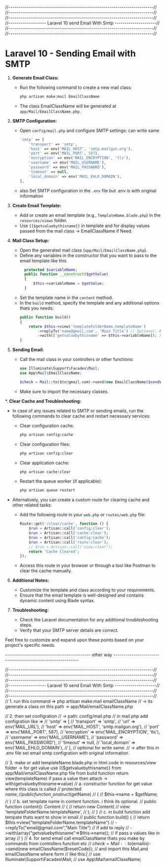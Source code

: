 
//-------------------------------------------------------------------------//
//-------------------------------------------------------------------------//
//-------------------------------------------------------------------------//
//------------------- Laravel 10 send Email With Smtp ---------------------//
//-------------------------------------------------------------------------//
//-------------------------------------------------------------------------//

# Laravel 10 - Sending Email with SMTP

1. **Generate Email Class:**
   - Run the following command to create a new mail class:
     ```bash
     php artisan make:mail EmailClassName
     ```
   - The class EmailClassName will be generated at `app/Mail/EmailClassName.php`.

2. **SMTP Configuration:**
   - Open `config/mail.php` and configure SMTP settings: can write same
     ```php
     'smtp' => [
         'transport' => 'smtp',
         'host' => env('MAIL_HOST', 'smtp.mailgun.org'),
         'port' => env('MAIL_PORT', 587),
         'encryption' => env('MAIL_ENCRYPTION', 'tls'),
         'username' => env('MAIL_USERNAME'),
         'password' => env('MAIL_PASSWORD'),
         'timeout' => null,
         'local_domain' => env('MAIL_EHLO_DOMAIN'),
     ],
     ```
   - also Set SMTP configuration in the `.env` file but .env is with original information

3. **Create Email Template:**
   - Add or create an email template (e.g., `TemplateName.blade.php`) in the `resources/views` folder.
   - Use `{{$getvaluebythisname}}` in template and for display values passed from the mail class -> EmailClassName if Need.
     
4. **Mail Class Setup:**
   - Open the generated mail class (`app/Mail/EmailClassName.php`).
   - Define any variables in the constructor that you want to pass to the email template like this.
     ```php
       protected $variableName;
       public function __construct($getValue)
       {
           $this->variableName = $getValue;
       }

     ```
   - Set the template name in the `content` method.
   - In the `build` method, specify the template and any additional options thats you needs:
     ```php
     public function build()
     {
         return $this->view('templateFolderName.templateName')
             ->replyTo('name@gmail.com', 'Main Title') // Optional: Add a reply-to address
             ->with(['getvaluebythisname' => $this->variableName]); // Optional: Pass values to the template
     }
     ```

5. **Sending Email:**
   - Call the mail class in your controllers or other functions:
     ```php
     use Illuminate\Support\Facades\Mail;
     use App\Mail\EmailClassName;
     
     $check = Mail::to($to@gmail.com)->send(new EmailClassName($sendValue));
     ```
   - Make sure to import the necessary classes.


*. **Clear Cache and Troubleshooting:**
   - In case of any issues related to SMTP or sending emails, run the following commands to clear cache and restart necessary services:
     - Clear configuration cache:
       ```bash
       php artisan config:cache
       ```
     - Clear configuration files:
       ```bash
       php artisan config:clear
       ```
     - Clear application cache:
       ```bash
       php artisan cache:clear
       ```
     - Restart the queue worker (if applicable):
       ```bash
       php artisan queue restart
       ```

   - Alternatively, you can create a custom route for clearing cache and other related tasks:
     - Add the following route in your `web.php` or `routes/web.php` file:
       ```php
       Route::get('/clear/cache', function () {
           $run = Artisan::call('config:clear');
           $run = Artisan::call('cache:clear');
           $run = Artisan::call('config:cache');
           $run = Artisan::call('route:clear');
           // $run = Artisan::call('view:clear');
           return 'Cache Cleared';
       });
       ```
     - Access this route in your browser or through a tool like Postman to clear the cache manually.


6. **Additional Notes:**
   - Customize the template and class according to your requirements.
   - Ensure that the email template is well-designed and contains dynamic content using Blade syntax.

7. **Troubleshooting:**
   - Check the Laravel documentation for any additional troubleshooting steps.
   - Verify that your SMTP server details are correct.

Feel free to customize and expand upon these points based on your project's specific needs.


------------------------------------------- other way ------------------------------------------------------------

//-------------------------------------------------------------------------//
//-------------------------------------------------------------------------//
//-------------------------------------------------------------------------//
//------------------- Laravel 10 send Email With Smtp ---------------------//
//-------------------------------------------------------------------------//
//-------------------------------------------------------------------------//
// 1. run this command =>  php artisan make:mail emailClassName
// -> its generate a class on this path -> app/Mail/emailClassName.php

// 2. then set configration
//  -> path: config/mail.php
// in mail.php add configration like =>
//  'smtp' => [
//             'transport' => 'smtp',
//             'url' => env('MAIL_URL'),
//             'host' => env('MAIL_HOST', 'smtp.mailgun.org'),
//             'port' => env('MAIL_PORT', 587),
//             'encryption' => env('MAIL_ENCRYPTION', 'tls'),
//             'username' => env('MAIL_USERNAME'),
//             'password' => env('MAIL_PASSWORD'),
//             'timeout' => null,
//             'local_domain' => env('MAIL_EHLO_DOMAIN'),
//         ], // optional for write same.
//  -> after this in .env file set email smtp configration with original information

// 3. make or add templateName.blade.php in html code in resources/view folder -> for get value use {{$getvaluebythisname}} from app/Mail/emailClassName.php file from build function return view(templateName) if pass a value then attach -> with(getvaluebythisname=>value)
// a. constructor function for get value where this class is called
// protected $name;
// public function __construct($getName)
// {
//     $this->name = $getName;
// }
// b. set template name in content function. i think its optional.
// public function content(): Content
// {
//     return new Content(
//         view: 'templateFolderName.templateName',
//     );
// }
// c. in build function add tempate thats want to show in email
// public function build() {
//     return $this->view("templateFolderName.templateName")
//     ->replyTo("email@gmail.com","Main Title") // if add to reply
//     ->with(array("getvaluebythisname"=>$this->name)); // if pass a values like in array
// }
// 4. for send email call emailClassName thats you make by commands from controllers function etc
// $check = Mail::to($emailis)->send(new emailClassName($resetCode));
// and import this Mail,and emailClassName where form
// like this:|
// use Illuminate\Support\Facades\Mail;
// use App\Mail\emailClassName;


